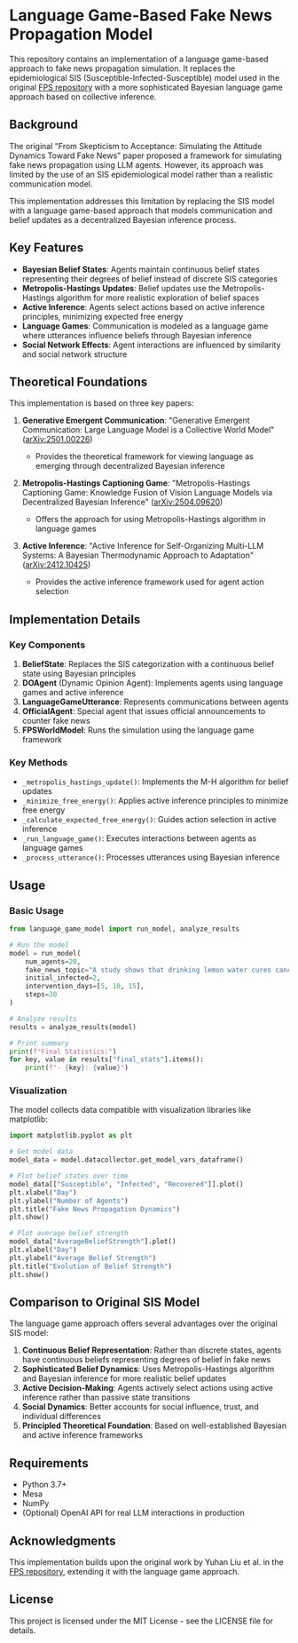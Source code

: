 # Language Game-Based Fake News Propagation Model

This repository contains an implementation of a language game-based approach to fake news propagation simulation. It replaces the epidemiological SIS (Susceptible-Infected-Susceptible) model used in the original [FPS repository](https://github.com/LiuYuHan31/FPS) with a more sophisticated Bayesian language game approach based on collective inference.

## Background

The original "From Skepticism to Acceptance: Simulating the Attitude Dynamics Toward Fake News" paper proposed a framework for simulating fake news propagation using LLM agents. However, its approach was limited by the use of an SIS epidemiological model rather than a realistic communication model.

This implementation addresses this limitation by replacing the SIS model with a language game-based approach that models communication and belief updates as a decentralized Bayesian inference process.

## Key Features

- **Bayesian Belief States**: Agents maintain continuous belief states representing their degrees of belief instead of discrete SIS categories
- **Metropolis-Hastings Updates**: Belief updates use the Metropolis-Hastings algorithm for more realistic exploration of belief spaces
- **Active Inference**: Agents select actions based on active inference principles, minimizing expected free energy
- **Language Games**: Communication is modeled as a language game where utterances influence beliefs through Bayesian inference
- **Social Network Effects**: Agent interactions are influenced by similarity and social network structure

## Theoretical Foundations

This implementation is based on three key papers:

1. **Generative Emergent Communication**: "Generative Emergent Communication: Large Language Model is a Collective World Model" ([arXiv:2501.00226](https://arxiv.org/abs/2501.00226))
   - Provides the theoretical framework for viewing language as emerging through decentralized Bayesian inference

2. **Metropolis-Hastings Captioning Game**: "Metropolis-Hastings Captioning Game: Knowledge Fusion of Vision Language Models via Decentralized Bayesian Inference" ([arXiv:2504.09620](https://arxiv.org/abs/2504.09620))
   - Offers the approach for using Metropolis-Hastings algorithm in language games

3. **Active Inference**: "Active Inference for Self-Organizing Multi-LLM Systems: A Bayesian Thermodynamic Approach to Adaptation" ([arXiv:2412.10425](https://arxiv.org/abs/2412.10425))
   - Provides the active inference framework used for agent action selection

## Implementation Details

### Key Components

1. **BeliefState**: Replaces the SIS categorization with a continuous belief state using Bayesian principles
2. **DOAgent** (Dynamic Opinion Agent): Implements agents using language games and active inference
3. **LanguageGameUtterance**: Represents communications between agents
4. **OfficialAgent**: Special agent that issues official announcements to counter fake news
5. **FPSWorldModel**: Runs the simulation using the language game framework

### Key Methods

- `_metropolis_hastings_update()`: Implements the M-H algorithm for belief updates
- `_minimize_free_energy()`: Applies active inference principles to minimize free energy
- `_calculate_expected_free_energy()`: Guides action selection in active inference
- `_run_language_game()`: Executes interactions between agents as language games
- `_process_utterance()`: Processes utterances using Bayesian inference

## Usage

### Basic Usage

```python
from language_game_model import run_model, analyze_results

# Run the model
model = run_model(
    num_agents=20,
    fake_news_topic="A study shows that drinking lemon water cures cancer",
    initial_infected=2,
    intervention_days=[5, 10, 15],
    steps=30
)

# Analyze results
results = analyze_results(model)

# Print summary
print(f"Final Statistics:")
for key, value in results["final_stats"].items():
    print(f"- {key}: {value}")
```

### Visualization

The model collects data compatible with visualization libraries like matplotlib:

```python
import matplotlib.pyplot as plt

# Get model data
model_data = model.datacollector.get_model_vars_dataframe()

# Plot belief states over time
model_data[["Susceptible", "Infected", "Recovered"]].plot()
plt.xlabel("Day")
plt.ylabel("Number of Agents")
plt.title("Fake News Propagation Dynamics")
plt.show()

# Plot average belief strength
model_data["AverageBeliefStrength"].plot()
plt.xlabel("Day")
plt.ylabel("Average Belief Strength")
plt.title("Evolution of Belief Strength")
plt.show()
```

## Comparison to Original SIS Model

The language game approach offers several advantages over the original SIS model:

1. **Continuous Belief Representation**: Rather than discrete states, agents have continuous beliefs representing degrees of belief in fake news
2. **Sophisticated Belief Dynamics**: Uses Metropolis-Hastings algorithm and Bayesian inference for more realistic belief updates
3. **Active Decision-Making**: Agents actively select actions using active inference rather than passive state transitions
4. **Social Dynamics**: Better accounts for social influence, trust, and individual differences
5. **Principled Theoretical Foundation**: Based on well-established Bayesian and active inference frameworks

## Requirements

- Python 3.7+
- Mesa
- NumPy
- (Optional) OpenAI API for real LLM interactions in production

## Acknowledgments

This implementation builds upon the original work by Yuhan Liu et al. in the [FPS repository](https://github.com/LiuYuHan31/FPS), extending it with the language game approach.

## License

This project is licensed under the MIT License - see the LICENSE file for details.
